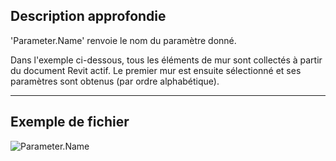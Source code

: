 ## Description approfondie
'Parameter.Name' renvoie le nom du paramètre donné.

Dans l'exemple ci-dessous, tous les éléments de mur sont collectés à partir du document Revit actif. Le premier mur est ensuite sélectionné et ses paramètres sont obtenus (par ordre alphabétique).

___
## Exemple de fichier

![Parameter.Name](./Revit.Elements.Parameter.Name_img.jpg)
